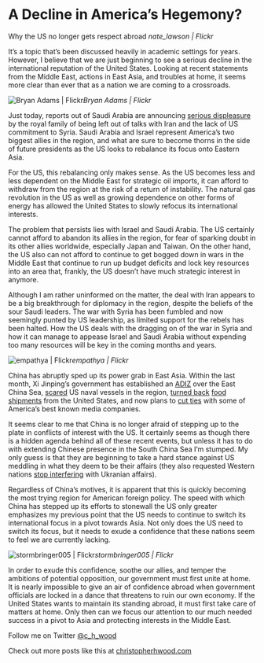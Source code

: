 
# A Decline in America’s Hegemony?

Why the US no longer gets respect abroad
*nate_lawson | Flickr*

It’s a topic that’s been discussed heavily in academic settings for years. However, I believe that we are just beginning to see a serious decline in the international reputation of the United States. Looking at recent statements from the Middle East, actions in East Asia, and troubles at home, it seems more clear than ever that as a nation we are coming to a crossroads.

![Bryan Adams | Flickr](https://cdn-images-1.medium.com/max/3200/1*l_vGid_P7Kuf1_qH3Orv0w.jpeg)*Bryan Adams | Flickr*

Just today, reports out of Saudi Arabia are announcing [serious displeasure](http://online.wsj.com/news/articles/SB10001424052702303949504579260510644966826) by the royal family of being left out of talks with Iran and the lack of US commitment to Syria. Saudi Arabia and Israel represent America’s two biggest allies in the region, and what are sure to become thorns in the side of future presidents as the US looks to rebalance its focus onto Eastern Asia.

For the US, this rebalancing only makes sense. As the US becomes less and less dependent on the Middle East for strategic oil imports, it can afford to withdraw from the region at the risk of a return of instability. The natural gas revolution in the US as well as growing dependence on other forms of energy has allowed the United States to slowly refocus its international interests.

The problem that persists lies with Israel and Saudi Arabia. The US certainly cannot afford to abandon its allies in the region, for fear of sparking doubt in its other allies worldwide, especially Japan and Taiwan. On the other hand, the US also can not afford to continue to get bogged down in wars in the Middle East that continue to run up budget deficits and lock key resources into an area that, frankly, the US doesn’t have much strategic interest in anymore.

Although I am rather uninformed on the matter, the deal with Iran appears to be a big breakthrough for diplomacy in the region, despite the beliefs of the sour Saudi leaders. The war with Syria has been fumbled and now seemingly punted by US leadership, as limited support for the rebels has been halted. How the US deals with the dragging on of the war in Syria and how it can manage to appease Israel and Saudi Arabia without expending too many resources will be key in the coming months and years.

![empathya | Flickr](https://cdn-images-1.medium.com/max/2048/1*WMtBqDbC53d7qqoX5pfKpw.jpeg)*empathya | Flickr*

China has abruptly sped up its power grab in East Asia. Within the last month, Xi Jinping’s government has established an [ADIZ](http://www.theatlantic.com/china/archive/2013/11/more-on-this-strange-chinese-adiz-sovereign-is-as-sovereign-does/281890/) over the East China Sea, [scared](http://www.theguardian.com/world/2013/dec/14/chinese-warships-nearly-collide-airspace) US naval vessels in the region, [turned back](http://shanghaiist.com/2013/12/16/china-bans-shell-fish-us-west-coast.php) [food shipments](http://rt.com/news/china-rejects-us-corn-087/) from the United States, and now plans to [cut ties](http://www.chinafile.com/will-china-shut-out-foreign-press?utm_source=The+Sinocism+China+Newsletter&utm_campaign=ca38b1394c-Sinocism12_15_13&utm_medium=email&utm_term=0_171f237867-ca38b1394c-1820733) with some of America’s best known media companies.

It seems clear to me that China is no longer afraid of stepping up to the plate in conflicts of interest with the US. It certainly seems as though there is a hidden agenda behind all of these recent events, but unless it has to do with extending Chinese presence in the South China Sea I’m stumped. My only guess is that they are beginning to take a hard stance against US meddling in what they deem to be their affairs (they also requested Western nations [stop interfering](http://www.reuters.com/article/2013/12/13/us-ukraine-china-idUSBRE9BC0C420131213) with Ukranian affairs).

Regardless of China’s motives, it is apparent that this is quickly becoming the most trying region for American foreign policy. The speed with which China has stepped up its efforts to stonewall the US only greater emphasizes my previous point that the US needs to continue to switch its international focus in a pivot towards Asia. Not only does the US need to switch its focus, but it needs to exude a confidence that these nations seem to feel we are currently lacking.

![stormbringer005 | Flickr](https://cdn-images-1.medium.com/max/2000/1*jDVagQ_vjwnvGMVHaU8VDg.jpeg)*stormbringer005 | Flickr*

In order to exude this confidence, soothe our allies, and temper the ambitions of potential opposition, our government must first unite at home. It is nearly impossible to give an air of confidence abroad when government officials are locked in a dance that threatens to ruin our own economy. If the United States wants to maintain its standing abroad, it must first take care of matters at home. Only then can we focus our attention to our much needed success in a pivot to Asia and protecting interests in the Middle East.

Follow me on Twitter [@c_h_wood](https://twitter.com/C_H_Wood)

Check out more posts like this at [christopherhwood.com](http://christopherhwood.com)
